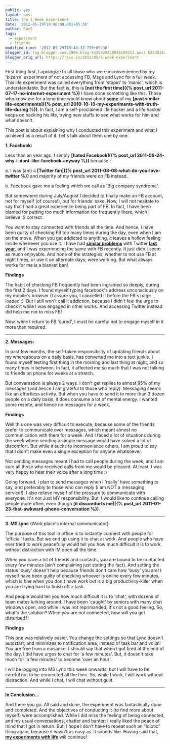 ```yaml
---
public: yes
layout: post
title: The 1 Week Experiment
date: '2012-05-29T10:48:00.001+05:30'
author: RavS
tags:
  - experiment
  - friends
modified_time: '2012-05-29T10:48:32.739+05:30'
blogger_id: tag:blogger.com,1999:blog-5435629330016169213.post-6833826295697495174
blogger_orig_url: https://ravs.in/2012/05/1-week-experiment
---
```


First thing first, I apologize to all those who were inconvenienced by my 'bizarre' experiment of not accessing FB, Msgs and Lync for a full week. This life experiment was called everything from 'stupid' to 'manic', which is understandable. But the fact is, this is **[not the first time]({% post_url 2011-07-17-no-internet-experiment %})** I have done something like this. Those who know me for a long time would know about [**some**](http://thinkxp.blogspot.in/search/label/31DLH) of my **[past similar life-experiments]({% post_url 2010-10-10-my-experiments-with-truth-life-during %})**. In fact, I am a self-proclaimed life hacker and a life hacker keeps on hacking his life, trying new stuffs to see what works for him and what doesn't.

This post is about explaining why I conducted this experiment and what I achieved as a result of it. Let's talk about them one by one:

**1. Facebook:**

Less than an year ago, I simply **[hated Facebook]({% post_url 2011-06-24-why-i-dont-like-facebook-anyway %})** because :

a. I was (am) a **[Twitter fan]({% post_url 2011-08-08-what-do-you-love-twitter %})** and majority of my friends were on FB instead.

b. Facebook gave me a feeling which we call as 'Big company syndrome'.

But somewhere during July/August I decided to finally make an FB account, not for myself (of course!), but for friends' sake. Now, I will not hesitate to say that I had a great experience being part of FB. In fact, I have been blamed for putting too much information too frequently there, which I believe IS correct.

You want to stay connected with friends all the time. And hence, I have been guilty of checking FB too many times during the day, even when I am on the move. When you get addicted to anything, it leaves a hollow feeling inside whenever you use it. I have had **[similar problems](https://twitter.com/#%21/twitrsh/status/50567301157765120)** with Twitter **[last year](https://twitter.com/twitrsh/status/62134699975389184)**, and I was experiencing the same with FB recently. It just didn't seem as much enjoyable. And none of the strategies, whether to not use FB at night times, or use it on alternate days; were working. But what always works for me is a blanket ban!

**Findings**

The habit of checking FB frequently had been ingrained so deeply, during the first 2 days. I found myself typing facebook's address unconsciously on my mobile's browser (I assure you, I cancelled it before the FB's page loaded :)  But I still won't call it addiction, because I didn't feel the urge to check it while I was engaged in other works. And accessing Twitter instead did help me not to miss FB!

Now, while I return to FB 'cured', I must be careful not to engage myself in it more than required.

---

**2. Messages:**

In past few months, the self-taken responsibility of updating friends about my whereabouts on a daily basis, has converted me into a text junkie. I found myself texting first thing in the morning and last thing at night, and so many times in between. In fact, it affected me so much that I was not talking to friends on phone for weeks at a stretch.

But conversation is always 2 ways. I don't get replies to almost 95% of my messages (and hence I am grateful to those who reply). Messaging seems like an effortless activity. But when you have to send it to more than 3 dozen people on a daily basis, it does consume a lot of mental energy. I wanted some respite, and hence no messages for a week.

**Findings**

Well this one was very difficult to execute, because some of the friends prefer to communicate over messages, which meant almost no communication with them for a week. And I faced a lot of situations during the week where sending a simple message would have solved a lot of discomfort. But while it sucks to inconvenience others, I am proud to say that I didn't make even a single exception for anyone whatsoever.

Not sending messages meant I had to call people during the week, and I am sure all those who received calls from me would be pleased. At least, I was very happy to hear their voice after a long time :)

Going forward, I plan to send messages when I 'really' have something to say, and preferably to those who can reply (I am NOT a messaging service!). I also relieve myself of the pressure to communicate with everyone. It's not Just MY responsibility. But, I would like to continue calling people more often, even though **[it discomforts me]({% post_url 2011-01-23-that-awkward-phone-conversation %})**.

---

**3. MS Lync** (Work place's internal communicator):

The purpose of this tool in office is to instantly connect with people for 'official' tasks. But we end up using it to chat at work. And people who have ever tried to work peacefully would tell you how much difficult it is to work without distraction with IM open all the time.

When you have a lot of friends and contacts, you are bound to be contacted every few minutes (ain't complaining just stating the fact). And setting the status 'busy' doesn't help because friends don't care how 'busy' you are! I myself have been guilty of checking whoever is online every few minutes, which is fine when you don't have work but is a big productivity-killer when you are trying hard to finish off a task.

And people would tell you how much difficult it is to 'chat', with dozens of team mates lurking around. I have been 'caught' by seniors with many chat windows open, and while I was not reprimanded, it's not a good feeling. So, what's the solution? When you are not connected, how will you get disturbed?!

**Findings**

This one was relatively easier. You change the settings so that Lync doesn't autostart, and minimizes to notification area, instead of task bar and voila!! You are free from a nuisance. I should say that when I got tired at the end of the day, I did have urges to chat for 'a few minutes'. But, it doesn't take much for 'a few minutes' to become 'over an hour'.

I will be logging into MS Lync this week onwards, but I will have to be careful not to be connected all the time. So, while I work, I will work without distraction. And while I chat, I will chat without guilt.

---

**In Conclusion...**

And there you go. All said and done, the experiment was fantastically done and completed. And the objectives of conducting it (to find more about myself) were accomplished. While I did miss the feeling of being connected, and my usual conversations, chatter and banter; I really liked the peace of mind that I got in return. But, I hope I don't have to repeat such an "idiotic" thing again, because it wasn't as easy as  it sounds like. Having said that, **[my experiments with life](http://thinkxp.blogspot.in/2012/05/monday-social-experiment-1-music.html)** will continue!
